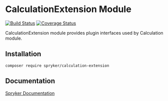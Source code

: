 # CalculationExtension Module
[![Build Status](https://travis-ci.org/spryker/calculation-extension.svg)](https://travis-ci.org/spryker/calculation-extension)
[![Coverage Status](https://coveralls.io/repos/github/spryker/calculation-extension/badge.svg)](https://coveralls.io/github/spryker/calculation-extension)

CalculationExtension module provides plugin interfaces used by Calculation module.

## Installation

```
composer require spryker/calculation-extension
```

## Documentation

[Spryker Documentation](https://academy.spryker.com/developing_with_spryker/module_guide/modules.html)
